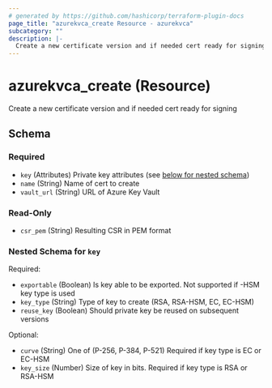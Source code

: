```yaml
---
# generated by https://github.com/hashicorp/terraform-plugin-docs
page_title: "azurekvca_create Resource - azurekvca"
subcategory: ""
description: |-
  Create a new certificate version and if needed cert ready for signing
---
```


# azurekvca_create (Resource)

Create a new certificate version and if needed cert ready for signing



<!-- schema generated by tfplugindocs -->
## Schema

### Required

- `key` (Attributes) Private key attributes (see [below for nested schema](#nestedatt--key))
- `name` (String) Name of cert to create
- `vault_url` (String) URL of Azure Key Vault

### Read-Only

- `csr_pem` (String) Resulting CSR in PEM format

<a id="nestedatt--key"></a>
### Nested Schema for `key`

Required:

- `exportable` (Boolean) Is key able to be exported. Not supported if -HSM key type is used
- `key_type` (String) Type of key to create (RSA, RSA-HSM, EC, EC-HSM)
- `reuse_key` (Boolean) Should private key be reused on subsequent versions

Optional:

- `curve` (String) One of (P-256, P-384, P-521) Required if key type is EC or EC-HSM
- `key_size` (Number) Size of key in bits. Required if key type is RSA or RSA-HSM
